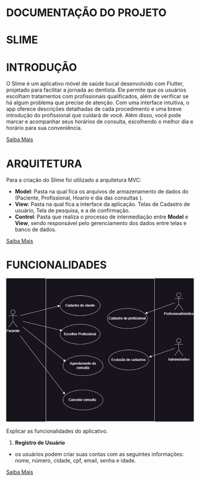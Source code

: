 # DOCUMENTAÇÃO DO PROJETO

# SLIME

# INTRODUÇÃO

  O Slime é um aplicativo móvel de saúde bucal desenvolvido com Flutter, projetado para facilitar a jornada ao dentista. Ele permite que os usuários escolham tratamentos com profissionais qualificados, além de verificar se há algum problema que precise de atenção. Com uma interface intuitiva, o app oferece descrições detalhadas de cada procedimento e uma breve introdução do profissional que cuidará de você. Além disso, você pode marcar e acompanhar seus horários de consulta, escolhendo o melhor dia e horário para sua conveniência.

 [Saiba Mais](docs/Introducao.md)

# ARQUITETURA
 
 Para a criação do Slime foi utilizado a arquitetura MVC:

 - **Model**: Pasta na qual fica os arquivos de 
 armazenamento de dados do (Paciente, Profissional, Hoario e dia das consultas ).
 - **View**: Pasta na qual fica a interface da aplicação. Telas de Cadastro de usuário,
 Tela de pesquisa, e a de confirmação.
 - **Control**: Pasta que realiza o processo de intermediação entre **Model** e **View**, sendo
 responsável pelo gerenciamento dos dados entre telas e banco de dados. 
 
 [Saiba Mais](docs/Arquitetura.md)

# FUNCIONALIDADES

 <!-- Codigo para por imagens dentro da documentação -->
 ![Diagrama de caso de uso](docs/DiagramaDeCasoDeUso1.png)
 
 Explicar as funcionalidades do aplicativo.
 
 1. **Registro de Usuário**
  - os usuários podem criar suas contas com as seguintes informações: nome, número, cidade,
  cpf, email, senha e idade.

  [Saiba Mais](docs/Funcionalidade.md)

   
